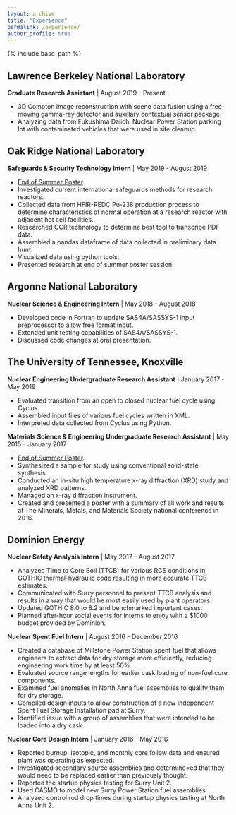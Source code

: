 ```yaml
---
layout: archive
title: "Experience"
permalink: /experience/
author_profile: true
---
```


{% include base_path %}
## Lawrence Berkeley National Laboratory
**Graduate Research Assistant** | August 2019 - Present
* 3D Compton image reconstruction with scene data fusion using a free-moving gamma-ray detector and auxillary contextual sensor package.
* Analyzing data from Fukushima Daiichi Nuclear Power Station parking lot with contaminated vehicles that were used in site cleanup.

## Oak Ridge National Laboratory
**Safeguards & Security Technology Intern** | May 2019 - August 2019
* [End of Summer Poster](/files/ORNL.pdf).
* Investigated current international safeguards methods for research reactors.
* Collected data from HFIR-REDC Pu-238 production process to determine characteristics of normal operation at a research reactor with adjacent hot cell facilities.
* Researched OCR technology to determine best tool to transcribe PDF data.
* Assembled a pandas dataframe of data collected in preliminary data hunt.
* Visualized data using python tools.
* Presented research at end of summer poster session.

## Argonne National Laboratory
**Nuclear Science & Engineering Intern** | May 2018 - August 2018
* Developed code in Fortran to update SAS4A/SASSYS-1 input preprocessor to allow free format input.
* Extended unit testing capabilities of SAS4A/SASSYS-1.
* Discussed code changes at oral presentation.

## The University of Tennessee, Knoxville
**Nuclear Engineering Undergraduate Research Assistant** | January 2017 - May 2019
* Evaluated transition from an open to closed nuclear fuel cycle using Cyclus.
* Assembled input files of various fuel cycles written in XML.
* Interpreted data collected from Cyclus using Python.

**Materials Science & Engineering Undergraduate Research Assistant** | May 2015 - January 2017
* [End of Summer Poster](/files/MSE.pdf).
* Synthesized a sample for study using conventional solid-state synthesis.
* Conducted an in-situ high temperature x-ray diffraction (XRD) study and analyzed XRD patterns.
* Managed an x-ray diffraction instrument.
* Created and presented a poster with a summary of all work and results at The Minerals, Metals, and Materials Society national conference in 2016.

## Dominion Energy
**Nuclear Safety Analysis Intern** | May 2017 - August 2017
* Analyzed Time to Core Boil (TTCB) for various RCS conditions in GOTHIC thermal-hydraulic code resulting in more accurate TTCB estimates.
* Communicated with Surry personnel to present TTCB analysis and results in a way that would be most easily used by plant operators.
* Updated GOTHIC 8.0 to 8.2 and benchmarked important cases.
* Planned after-hour social events for interns to enjoy with a \$1000 budget provided by Dominion.

**Nuclear Spent Fuel Intern** | August 2016 - December 2016
* Created a database of Millstone Power Station spent fuel that allows engineers to extract data for dry storage more efficiently, reducing engineering work time by at least 50%.
* Evaluated source range lengths for earlier cask loading of non-fuel core components.
* Examined fuel anomalies in North Anna fuel assemblies to qualify them for dry storage.
* Compiled design inputs to allow construction of a new Independent Spent Fuel Storage Installation pad at Surry.
* Identified issue with a group of assemblies that were intended to be loaded into a dry cask.

**Nuclear Core Design Intern** | January 2016 - May 2016
* Reported burnup, isotopic, and monthly core follow data and ensured plant was operating as expected.
* Investigated secondary source assemblies and determine=ed that they would need to be replaced earlier than previously thought.
* Reported the startup physics testing for Surry Unit 2.
* Used CASMO to model new Surry Power Station fuel assemblies.
* Analyzed control rod drop times during startup physics testing at North Anna Unit 2.